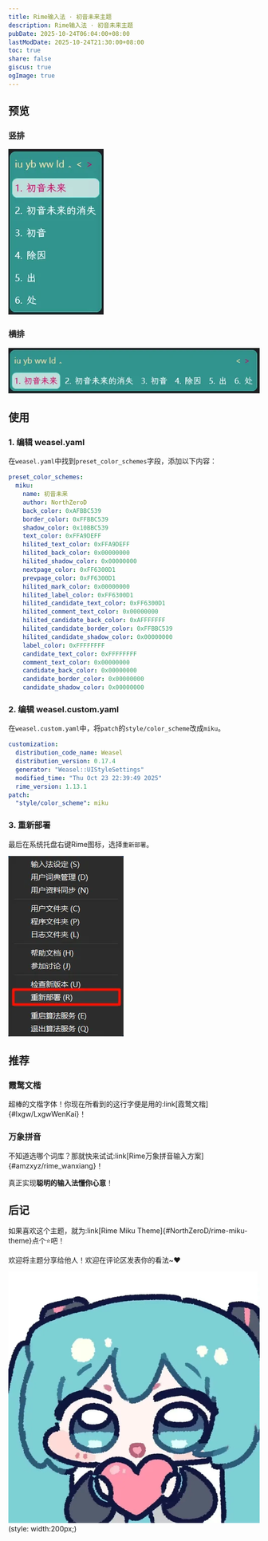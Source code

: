 ```yaml
---
title: Rime输入法 · 初音未来主题
description: Rime输入法 · 初音未来主题
pubDate: 2025-10-24T06:04:00+08:00
lastModDate: 2025-10-24T21:30:00+08:00
toc: true
share: false
giscus: true
ogImage: true
---
```


## 预览

### 竖排

![竖排](../../assets/rime-miku-theme/1.webp)

### 横排

![横排](../../assets/rime-miku-theme/2.webp)

## 使用

### 1. 编辑 weasel.yaml

在`weasel.yaml`中找到`preset_color_schemes`字段，添加以下内容：

```yaml title='weasel.yaml' ins={2-26}
preset_color_schemes:
  miku:
    name: 初音未来
    author: NorthZeroD
    back_color: 0xAFBBC539
    border_color: 0xFFBBC539
    shadow_color: 0x10BBC539
    text_color: 0xFFA9DEFF
    hilited_text_color: 0xFFA9DEFF
    hilited_back_color: 0x00000000
    hilited_shadow_color: 0x00000000
    nextpage_color: 0xFF6300D1
    prevpage_color: 0xFF6300D1
    hilited_mark_color: 0x00000000
    hilited_label_color: 0xFF6300D1
    hilited_candidate_text_color: 0xFF6300D1
    hilited_comment_text_color: 0x00000000
    hilited_candidate_back_color: 0xAFFFFFFF
    hilited_candidate_border_color: 0xFFBBC539
    hilited_candidate_shadow_color: 0x00000000
    label_color: 0xFFFFFFFF
    candidate_text_color: 0xFFFFFFFF
    comment_text_color: 0x00000000
    candidate_back_color: 0x00000000
    candidate_border_color: 0x00000000
    candidate_shadow_color: 0x00000000
```

### 2. 编辑 weasel.custom.yaml

在`weasel.custom.yaml`中，将`patch`的`style/color_scheme`改成`miku`。

```yaml title='weasel.custom.yaml' 'miku'
customization:
  distribution_code_name: Weasel
  distribution_version: 0.17.4
  generator: "Weasel::UIStyleSettings"
  modified_time: "Thu Oct 23 22:39:49 2025"
  rime_version: 1.13.1
patch:
  "style/color_scheme": miku
```

### 3. 重新部署

最后在系统托盘右键Rime图标，选择`重新部署`。

![重新部署](../../assets/rime-miku-theme/3.webp)

## 推荐

### 霞鹜文楷

超棒的文楷字体！你现在所看到的这行字便是用的:link[霞鹜文楷]{#lxgw/LxgwWenKai}！

### 万象拼音

不知道选哪个词库？那就快来试试:link[Rime万象拼音输入方案]{#amzxyz/rime_wanxiang}！

真正实现**聪明的输入法懂你心意**！

## 后记

如果喜欢这个主题，就为:link[Rime Miku Theme]{#NorthZeroD/rime-miku-theme}点个⭐吧！

欢迎将主题分享给他人！欢迎在评论区发表你的看法~♥️

![表情包](../../assets/rime-miku-theme/4.webp)(style: width:200px;)
